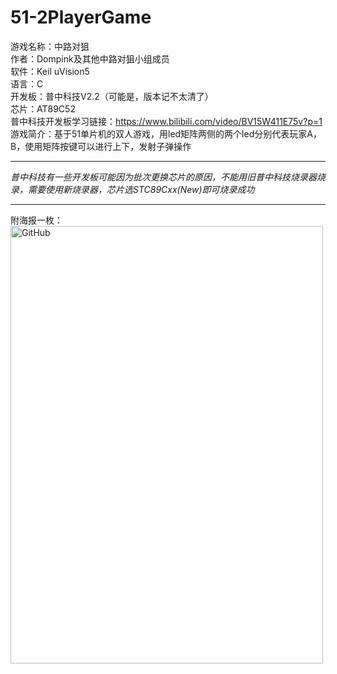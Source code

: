 # 51-2PlayerGame  
 游戏名称：中路对狙  
 作者：Dompink及其他中路对狙小组成员    
 软件：Keil uVision5  
 语言：C  
 开发板：普中科技V2.2（可能是，版本记不太清了）  
 芯片：AT89C52   
 普中科技开发板学习链接：<https://www.bilibili.com/video/BV15W411E75v?p=1>  
 游戏简介：基于51单片机的双人游戏，用led矩阵两侧的两个led分别代表玩家A，B，使用矩阵按键可以进行上下，发射子弹操作 
****

 *普中科技有一些开发板可能因为批次更换芯片的原因，不能用旧普中科技烧录器烧录，需要使用新烧录器，芯片选STC89Cxx(New)即可烧录成功*  

****
附海报一枚：  
<img src="https://github.com/Dompink/51-2PlayerGame/blob/master/%E5%AE%A3%E4%BC%A0%E6%B5%B7%E6%8A%A5.jpg" alt="GitHub" width="500" height="700" />
